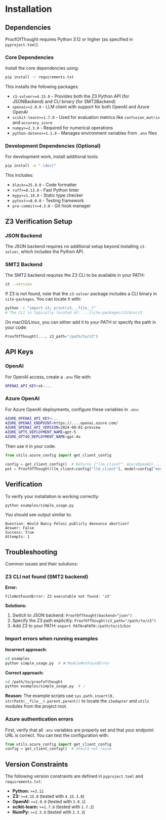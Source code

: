 # Installation

## Dependencies

ProofOfThought requires Python 3.12 or higher (as specified in `pyproject.toml`).

### Core Dependencies

Install the core dependencies using:

```bash
pip install -r requirements.txt
```

This installs the following packages:

- `z3-solver>=4.15.0` - Provides both the Z3 Python API (for JSONBackend) and CLI binary (for SMT2Backend)
- `openai>=2.0.0` - LLM client with support for both OpenAI and Azure OpenAI
- `scikit-learn>=1.7.0` - Used for evaluation metrics like `confusion_matrix` and `accuracy_score`
- `numpy>=2.3.0` - Required for numerical operations
- `python-dotenv>=1.1.0` - Manages environment variables from `.env` files

### Development Dependencies (Optional)

For development work, install additional tools:

```bash
pip install -e ".[dev]"
```

This includes:

- `black>=25.9.0` - Code formatter
- `ruff>=0.13.0` - Fast Python linter
- `mypy>=1.18.0` - Static type checker
- `pytest>=8.0.0` - Testing framework
- `pre-commit>=4.3.0` - Git hook manager

## Z3 Verification Setup

### JSON Backend

The JSON backend requires no additional setup beyond installing `z3-solver`, which includes the Python API.

### SMT2 Backend

The SMT2 backend requires the Z3 CLI to be available in your PATH:

```bash
z3 --version
```

If Z3 is not found, note that the `z3-solver` package includes a CLI binary in `site-packages`. You can locate it with:

```bash
python -c "import z3; print(z3.__file__)"
# The CLI is typically located at: .../site-packages/z3/bin/z3
```

On macOS/Linux, you can either add it to your PATH or specify the path in your code:
```python
ProofOfThought(..., z3_path="/path/to/z3")
```

## API Keys

### OpenAI

For OpenAI access, create a `.env` file with:

```bash
OPENAI_API_KEY=sk-...
```

### Azure OpenAI

For Azure OpenAI deployments, configure these variables in `.env`:
```bash
AZURE_OPENAI_API_KEY=...
AZURE_OPENAI_ENDPOINT=https://....openai.azure.com/
AZURE_OPENAI_API_VERSION=2024-08-01-preview
AZURE_GPT5_DEPLOYMENT_NAME=gpt-5
AZURE_GPT4O_DEPLOYMENT_NAME=gpt-4o
```

Then use it in your code:

```python
from utils.azure_config import get_client_config

config = get_client_config()  # Returns {"llm_client": AzureOpenAI(...), "model": str}
pot = ProofOfThought(llm_client=config["llm_client"], model=config["model"])
```

## Verification

To verify your installation is working correctly:

```bash
python examples/simple_usage.py
```

You should see output similar to:

```
Question: Would Nancy Pelosi publicly denounce abortion?
Answer: False
Success: True
Attempts: 1
```

## Troubleshooting

Common issues and their solutions:

### Z3 CLI not found (SMT2 backend)

**Error:**
```
FileNotFoundError: Z3 executable not found: 'z3'
```

**Solutions:**

1. Switch to JSON backend: `ProofOfThought(backend="json")`
2. Specify the Z3 path explicitly: `ProofOfThought(z3_path="/path/to/z3")`
3. Add Z3 to your PATH: `export PATH=$PATH:/path/to/z3/bin`

### Import errors when running examples

**Incorrect approach:**
```bash
cd examples
python simple_usage.py  # ❌ ModuleNotFoundError
```

**Correct approach:**

```bash
cd /path/to/proofofthought
python examples/simple_usage.py  # ✓
```

**Reason:** The example scripts use `sys.path.insert(0, str(Path(__file__).parent.parent))` to locate the `z3adapter` and `utils` modules from the project root.

### Azure authentication errors

First, verify that all `.env` variables are properly set and that your endpoint URL is correct. You can test the configuration with:
```python
from utils.azure_config import get_client_config
config = get_client_config()  # Should not raise
```

## Version Constraints

The following version constraints are defined in `pyproject.toml` and `requirements.txt`:

- **Python:** `>=3.12`
- **Z3:** `>=4.15.0` (tested with `4.15.3.0`)
- **OpenAI:** `>=2.0.0` (tested with `2.0.1`)
- **scikit-learn:** `>=1.7.0` (tested with `1.7.2`)
- **NumPy:** `>=2.3.0` (tested with `2.3.3`)
